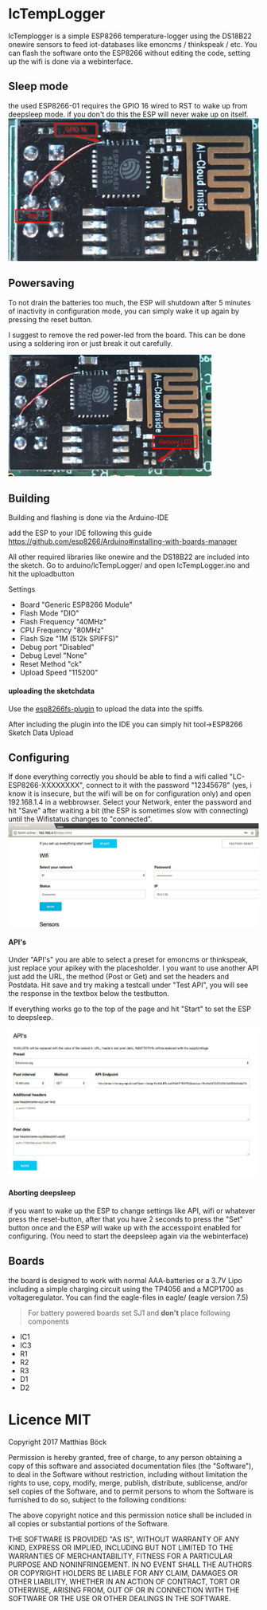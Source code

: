 # lcTempLogger
lcTemplogger is a simple ESP8266 temperature-logger using the DS18B22 onewire sensors to feed iot-databases like emoncms / thinkspeak / etc.
You can flash the software onto the ESP8266 without editing the code, setting up the wifi is done via a webinterface.

## Sleep mode
the used ESP8266-01 requires the GPIO 16 wired to RST to wake up from deepsleep mode. if you don't do this the ESP will 
never wake up on itself.
![ESP8266-01 Deepsleep](docs/ESP8266-01-deepsleep.png "ESP8266-01 Deepsleep")

## Powersaving
To not drain the batteries too much, the ESP will shutdown after 5 minutes of inactivity in configuration mode, you can simply wake it up again by pressing the reset button.


I suggest to remove the red power-led from the board. This can be done using a soldering iron or just break it out carefully.

![ESP8266-01 Powersaving](docs/ESP8266-01-powersaving.png "ESP8266-01 remove power-led")

## Building
Building and flashing is done via the Arduino-IDE

add the ESP to your IDE following this guide 
https://github.com/esp8266/Arduino#installing-with-boards-manager

All other required libraries like onewire and the DS18B22 are included into the sketch. Go to arduino/lcTempLogger/ and open lcTempLogger.ino and hit the uploadbutton

Settings
* Board "Generic ESP8266 Module"
* Flash Mode "DIO"
* Flash Frequency "40MHz"
* CPU Frequency "80MHz"
* Flash Size "1M (512k SPIFFS)"
* Debug port "Disabled"
* Debug Level "None"
* Reset Method "ck"
* Upload Speed "115200"

#### uploading the sketchdata
Use the [esp8266fs-plugin](https://github.com/esp8266/arduino-esp8266fs-plugin) to upload the data into the spiffs.

After including the plugin into the IDE you can simply hit tool->ESP8266 Sketch Data Upload 

## Configuring
If done everything correctly you should be able to find a wifi called "LC-ESP8266-XXXXXXXX",
 connect to it with the password "12345678" (yes, i know it is insecure, but the wifi will be on for configuration only) 
and open 192.168.1.4 in a webbrowser. Select your Network, enter the password and hit "Save" after waiting a bit 
(the ESP is sometimes slow with connecting) until the Wifistatus changes to "connected".
![Wifi configuration](docs/configuration-wifi.jpg "Wifi configuration")
#### API's
Under "API's" you are able to select a preset for emoncms or thinkspeak, just replace your apikey with the placesholder.
I you want to use another API just add the URL, the method (Post or Get) and set the headers and Postdata.
Hit save and try making a testcall under "Test API", you will see the response in the textbox below the testbutton.

If everything works go to the top of the page and hit "Start" to set the ESP to deepsleep.

![API configuration](docs/configuration-api.jpg "API configuration")
#### Aborting deepsleep
if you want to wake up the ESP to change settings like API, wifi or whatever press the reset-button, after that you have 2 seconds 
to press the "Set" button once and the ESP will wake up with the accesspoint enabled for configuring. (You need to start the deepsleep again via the webinterface)

## Boards
the board is designed to work with normal AAA-batteries or a 3.7V Lipo including a simple charging circuit using the TP4056 and a MCP1700 as voltageregulator.
You can find the eagle-files in eagle/ (eagle version 7.5)
>For battery powered boards set SJ1 and **don't** place following components 
* IC1 
* IC3
* R1
* R2
* R3
* D1
* D2



# Licence MIT
Copyright 2017 Matthias Böck

Permission is hereby granted, free of charge, to any person obtaining a copy of this software and associated documentation files (the "Software"), to deal in the Software without restriction, including without limitation the rights to use, copy, modify, merge, publish, distribute, sublicense, and/or sell copies of the Software, and to permit persons to whom the Software is furnished to do so, subject to the following conditions:

The above copyright notice and this permission notice shall be included in all copies or substantial portions of the Software.

THE SOFTWARE IS PROVIDED "AS IS", WITHOUT WARRANTY OF ANY KIND, EXPRESS OR IMPLIED, INCLUDING BUT NOT LIMITED TO THE WARRANTIES OF MERCHANTABILITY, FITNESS FOR A PARTICULAR PURPOSE AND NONINFRINGEMENT. IN NO EVENT SHALL THE AUTHORS OR COPYRIGHT HOLDERS BE LIABLE FOR ANY CLAIM, DAMAGES OR OTHER LIABILITY, WHETHER IN AN ACTION OF CONTRACT, TORT OR OTHERWISE, ARISING FROM, OUT OF OR IN CONNECTION WITH THE SOFTWARE OR THE USE OR OTHER DEALINGS IN THE SOFTWARE.